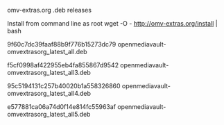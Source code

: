 omv-extras.org .deb releases

Install from command line as root
wget -O - http://omv-extras.org/install | bash

9f60c7dc39faaf88b9f776b15273dc79  openmediavault-omvextrasorg_latest_all.deb

f5cf0998af422955eb4fa855867d9542  openmediavault-omvextrasorg_latest_all3.deb

95c5194131c257b40020b1a558326860  openmediavault-omvextrasorg_latest_all4.deb

e577881ca06a74d0f14e814fc55963af  openmediavault-omvextrasorg_latest_all5.deb
